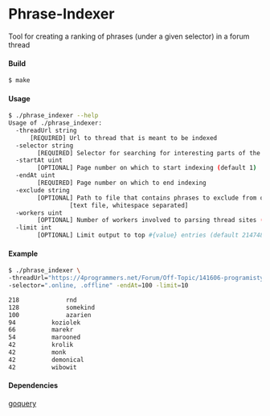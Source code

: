 # Phrase-Indexer
Tool for creating a ranking of phrases (under a given selector) in a forum thread

#### Build

```bash
$ make
```

#### Usage
```bash
$ ./phrase_indexer --help
Usage of ./phrase_indexer:
  -threadUrl string
      [REQUIRED] Url to thread that is meant to be indexed
  -selector string
    	[REQUIRED] Selector for searching for interesting parts of the document
  -startAt uint
    	[OPTIONAL] Page number on which to start indexing (default 1)
  -endAt uint
    	[REQUIRED] Page number on which to end indexing
  -exclude string
    	[OPTIONAL] Path to file that contains phrases to exclude from output
                 [text file, whitespace separated]
  -workers uint
    	[OPTIONAL] Number of workers involved to parsing thread sites (default 100)
  -limit int
    	[OPTIONAL] Limit output to top #{value} entries (default 2147483647)

```

#### Example
```bash
$ ./phrase_indexer \
-threadUrl="https://4programmers.net/Forum/Off-Topic/141606-programistyczne_wtf_jakie_was_spotkaly?page=" \
-selector=".online, .offline" -endAt=100 -limit=10

218 			rnd
128 			somekind
100 			azarien
94 			koziolek
66 			marekr
54 			marooned
42 			krolik
42 			monk
42 			demonical
42 			wibowit


```

#### Dependencies

[goquery](https://github.com/PuerkitoBio/goquery)
